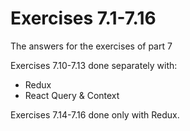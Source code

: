 # Exercises 7.1-7.16

The answers for the exercises of part 7

Exercises 7.10-7.13 done separately with:
  - Redux
  - React Query & Context

Exercises 7.14-7.16 done only with Redux.
